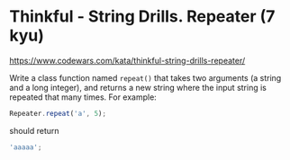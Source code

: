 # Thinkful - String Drills. Repeater (7 kyu)

https://www.codewars.com/kata/thinkful-string-drills-repeater/

Write a class function named `repeat()` that takes two arguments (a string and a long integer), and returns a new string where the input string is repeated that many times. For example:

```js
Repeater.repeat('a', 5);
```

should return

```js
'aaaaa';
```
